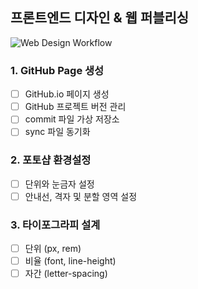 ## 프론트엔드 디자인 & 웹 퍼블리싱

![Web Design Workflow](http://www.fantasky.ch/img/uploads/2014/09/6_web_technology_trends_2013.jpg)

### 1. GitHub Page 생성
- [ ] GitHub.io 페이지 생성
- [ ] GitHub 프로젝트 버전 관리
- [ ] commit 파일 가상 저장소
- [ ] sync 파일 동기화

### 2. 포토샵 환경설정
- [ ] 단위와 눈금자 설정
- [ ] 안내선, 격자 및 분할 영역 설정

### 3. 타이포그라피 설계
- [ ] 단위 (px, rem)
- [ ] 비율 (font, line-height)
- [ ] 자간 (letter-spacing)